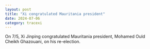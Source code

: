 ```yaml
---
layout: post
title: "Xi congratulated Mauritania president"
date: 2024-07-06
category: tracexi
---
```


On 7/5, Xi Jinping congratulated Mauritania president, Mohamed Ould Cheikh Ghazouani, on his re-election.